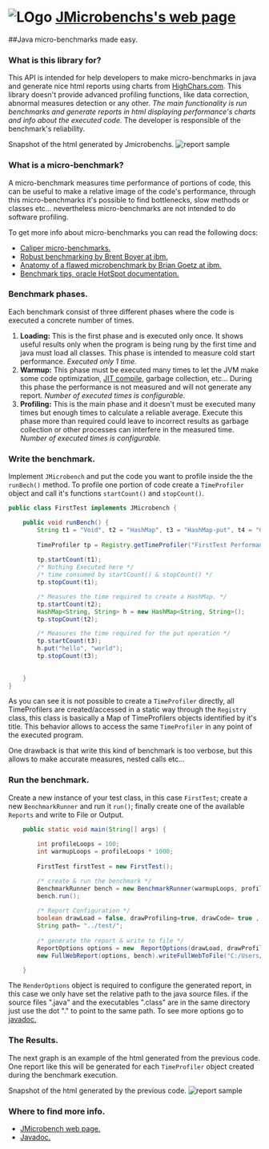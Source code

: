 # ![LOgo](https://raw.github.com/M-jerez/JMicrobenchs/master/media/logox32.png) [ JMicrobenchs's web page](http://m-jerez.github.com/JMicrobenchs/)

##Java micro-benchmarks  made easy.


### What is this library for?   
This API is intended for help developers to make micro-benchmarks in java and generate nice html reports using charts from [HighChars.com](http://www.highcharts.com/). This library doesn't provide advanced profiling functions, like data correction, abnormal measures detection or any other. *The main functionality is run benchmarks and generate reports in html displaying performance's charts and info about the executed code.* The developer is responsible of the benchmark's reliability.

Snapshot of the html generated by Jmicrobenchs.
![report sample](https://raw.github.com/M-jerez/JMicrobenchs/master/media/report-sample.png)


### What is a micro-benchmark?  
A micro-benchmark measures time performance of portions of code, this can be useful to make a relative image of the code's performance, through this micro-benchmarks it's possible to find bottlenecks, slow methods or classes etc... nevertheless micro-benchmarks are not intended to do software profiling. 

To get more info about micro-benchmarks you can read the following docs:

* [Caliper micro-benchmarks.](https://code.google.com/p/caliper/wiki/JavaMicrobenchmarks)
* [Robust benchmarking by Brent Boyer at ibm.](http://www.ibm.com/developerworks/java/library/j-benchmark1/index.html)
* [Anatomy of a flawed microbenchmark by Brian Goetz at ibm.](http://www.ibm.com/developerworks/java/library/j-jtp02225/index.html)
* [Benchmark tips, oracle HotSpot documentation.](https://wikis.oracle.com/display/HotSpotInternals/MicroBenchmarks) 
 
### Benchmark phases.  
Each benchmark consist of three different phases where the code is executed a concrete number of times.

1. **Loading:** This is the first phase and is executed only once. It shows useful results only when the program is being rung by the first time and java must load all classes. This phase is intended to measure cold start performance. *Executed only 1 time.*
2. **Warmup:** This phase must be executed many times to let the JVM make some code optimization, [JIT compile](http://en.wikipedia.org/wiki/Just-in-time_compilation), garbage collection, etc... During this phase the performance is not measured and will not generate any report. *Number of executed times is  configurable.*
3. **Profiling:** This is the main phase and it doesn't must be executed many times but enough times to calculate a reliable average. Execute this phase more than required could leave to incorrect results as garbage collection or other processes can interfere in the measured time. *Number of executed times is  configurable.* 

### Write the benchmark.  
Implement `JMicrobench` and put the code you want to profile inside the the `runBech()` method. To profile one portion of code create a `TimeProfiler` object and call it's functions `startCount()` and `stopCount()`.

```java
public class FirstTest implements JMicrobench {	

	public void runBench() {
		String t1 = "Void", t2 = "HashMap", t3 = "HashMap-put", t4 = "Create-dummy";
		
		TimeProfiler tp = Registry.getTimeProfiler("FirstTest Performance");	
		
		tp.startCount(t1);
		/* Nothing Executed here */
		/* time consumed by startCount() & stopCount() */
		tp.stopCount(t1);

		/* Measures the time required to create a HashMap. */
		tp.startCount(t2);
		HashMap<String, String> h = new HashMap<String, String>();
		tp.stopCount(t2);

		/* Measures the time required for the put operation */
		tp.startCount(t3);
		h.put("hello", "world");
		tp.stopCount(t3);	
		
		
	}
}
```


As you can see it is not possible to create a `TimeProfiler` directly, all TimeProfilers are created/accessed in a static way through the `Registry` class, this class is basically a Map of TimeProfilers objects identified by it's title. This behavior allows to access the same `TimeProfiler` in any point of the executed program. 

One drawback is that write this kind of benchmark is too verbose, but this allows to make accurate measures, nested calls etc...


### Run the benchmark.    
Create a new instance of your test class, in this case `FirstTest`; create a new `BenchmarkRunner` and run it `run()`;  finally create one of the available `Reports` and write to File or Output.

```java
	public static void main(String[] args) {
		
		int profileLoops = 100;
		int warmupLoops = profileLoops * 1000;
		
		FirstTest firstTest = new FirstTest();

		/* create & run the benchmark */
		BenchmarkRunner bench = new BenchmarkRunner(warmupLoops, profileLoops,firstTest);
		bench.run();
		
		/* Report Configuration */
		boolean drawLoad = false, drawProfiling=true, drawCode= true ,  bars=true, smallSize= true;
		String path= "../test/";
		
		/* generate the report & write to file */	
		ReportOptions options = new  ReportOptions(drawLoad, drawProfiling, drawCode, bars, smallSize, path);
		new FullWebReport(options, bench).writeFullWebToFile("C:/Users/mjerez/Desktop/report.html");

	}	
```

The `RenderOptions` object is required to configure the generated report, in this case we only have set the relative path to the java source files. if the source files ".java" and the executables ".class" are in the same directory just use the dot "." to point to the same path. To see more options go to [javadoc.](http://m-jerez.github.com/JMicrobenchs/javadoc.html)

### The Results.   
The next graph is an example of the html generated from the previous code. One report like this will be generated for each `TimeProfiler` object created during the benchmark execution.

Snapshot of the html generated by the previous code.
![report sample](https://raw.github.com/M-jerez/JMicrobenchs/master/media/report-FirstTest.png)


### Where to find more info.
* [JMicrobench web page.](http://m-jerez.github.com/JMicrobenchs/index.html)
* [Javadoc.](http://m-jerez.github.com/JMicrobenchs/javadoc.html)
